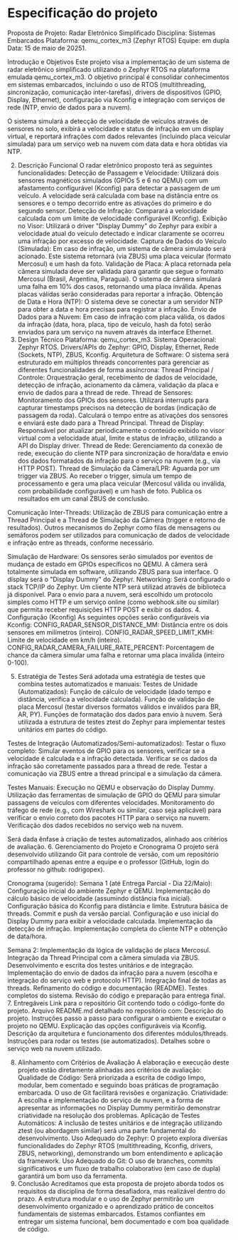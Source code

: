 # Especificação do projeto

Proposta de Projeto: Radar Eletrônico Simplificado
Disciplina: Sistemas Embarcados
Plataforma: qemu_cortex_m3 (Zephyr RTOS)
Equipe: em dupla
Data: 15 de maio de 20251. 

Introdução e Objetivos
Este projeto visa a implementação de um sistema de radar eletrônico simplificado utilizando o Zephyr RTOS na plataforma emulada qemu_cortex_m3. O objetivo principal é consolidar conhecimentos em sistemas embarcados, incluindo o uso de RTOS (multithreading, sincronização, comunicação inter-tarefas), drivers de dispositivos (GPIO, Display, Ethernet), configuração via Kconfig e integração com serviços de rede (NTP, envio de dados para a nuvem).

O sistema simulará a detecção de velocidade de veículos através de sensores no solo, exibirá a velocidade e status de infração em um display virtual, e reportará infrações com dados relevantes (incluindo placa veicular simulada) para um serviço web na nuvem com data  data e hora obtidas via NTP.

2. Descrição Funcional
O radar eletrônico proposto terá as seguintes funcionalidades:
Detecção de Passagem e Velocidade: Utilizará dois sensores magnéticos simulados (GPIOs 5 e 6 no QEMU) com um afastamento configurável (Kconfig) para detectar a passagem de um veículo. A velocidade será calculada com base na distância entre os sensores e o tempo decorrido entre as ativações do primeiro e do segundo sensor.
Detecção de Infração: Comparará a velocidade calculada com um limite de velocidade configurável (Kconfig).
Exibição no Visor: Utilizará o driver "Display Dummy" do Zephyr para exibir a velocidade atual do veículo detectado e indicar claramente se ocorreu uma infração por excesso de velocidade.
Captura de Dados do Veículo (Simulada): Em caso de infração, um sistema de câmera simulado será acionado. Este sistema retornará (via ZBUS) uma placa veicular (formato Mercosul) e um hash da foto.
Validação de Placa: A placa retornada pela câmera simulada deve ser validada para garantir que segue o formato Mercosul (Brasil, Argentina, Paraguai). O sistema de câmera simulará uma falha em 10% dos casos, retornando uma placa inválida. Apenas placas válidas serão consideradas para reportar a infração.
Obtenção de Data e Hora (NTP): O sistema deve se conectar a um servidor NTP para obter a data e hora precisas para registrar a infração.
Envio de Dados para a Nuvem: Em caso de infração com placa válida, os dados da infração (data, hora, placa, tipo de veículo, hash da foto) serão enviados para um serviço na nuvem através da interface Ethernet.
3. Design Técnico
Plataforma: qemu_cortex_m3.
Sistema Operacional: Zephyr RTOS.
Drivers/APIs do Zephyr: GPIO, Display, Ethernet, Rede (Sockets, NTP), ZBUS, Kconfig.
Arquitetura de Software: O sistema será estruturado em múltiplos threads concorrentes para gerenciar as diferentes funcionalidades de forma assíncrona:
Thread Principal / Controle: Orquestração geral, recebimento de dados de velocidade, detecção de infração, acionamento da câmera, validação da placa e envio de dados para a thread de rede.
Thread de Sensores: Monitoramento dos GPIOs dos sensores. Utilizará interrupts para capturar timestamps precisos na detecção de bordas (indicação de passagem da roda). Calculará o tempo entre as ativações dos sensores e enviará este dado para a Thread Principal.
Thread de Display: Responsável por atualizar periodicamente o conteúdo exibido no visor virtual com a velocidade atual, limite e status de infração, utilizando a API do Display driver.
Thread de Rede: Gerenciamento da conexão de rede, execução do cliente NTP para sincronização de hora/data e envio dos dados formatados da infração para o serviço na nuvem (e.g., via HTTP POST).
Thread de Simulação da Câmera/LPR: Aguarda por um trigger via ZBUS. Ao receber o trigger, simula um tempo de processamento e gera uma placa veicular (Mercosul válida ou inválida, com probabilidade configurável) e um hash de foto. Publica os resultados em um canal ZBUS de conclusão.

Comunicação Inter-Threads:
Utilização de ZBUS para comunicação entre a Thread Principal e a Thread de Simulação da Câmera (trigger e retorno de resultados).
Outros mecanismos do Zephyr como filas de mensagens ou semáforos podem ser utilizados para comunicação de dados de velocidade e infração entre as threads, conforme necessário.

Simulação de Hardware: Os sensores serão simulados por eventos de mudança de estado em GPIOs específicos no QEMU. A câmera será totalmente simulada em software, utilizando ZBUS para sua interface. O display será o "Display Dummy" do Zephyr.
Networking: Será configurado o stack TCP/IP do Zephyr. Um cliente NTP será utilizad através de biblioteca já disponível. Para o envio para a nuvem, será escolhido um protocolo simples como HTTP e um serviço online (como webhook.site ou similar) que permita receber requisições HTTP POST e exibir os dados.
4. Configuração (Kconfig)
As seguintes opções serão configuráveis via Kconfig:
CONFIG_RADAR_SENSOR_DISTANCE_MM: Distância entre os dois sensores em milímetros (inteiro).
CONFIG_RADAR_SPEED_LIMIT_KMH: Limite de velocidade em km/h (inteiro).
CONFIG_RADAR_CAMERA_FAILURE_RATE_PERCENT: Porcentagem de chance da câmera simular uma falha e retornar uma placa inválida (inteiro 0-100).

5. Estratégia de Testes
Será adotada uma estratégia de testes que combina testes automatizados e manuais:
Testes de Unidade (Automatizados):
Função de cálculo de velocidade (dado tempo e distância, verifica a velocidade calculada).
Função de validação de placa Mercosul (testar diversos formatos válidos e inválidos para BR, AR, PY).
Funções de formatação dos dados para envio à nuvem.
Será utilizada a estrutura de testes ztest do Zephyr para implementar testes unitários em partes do código.


Testes de Integração (Automatizados/Semi-automatizados):
Testar o fluxo completo: Simular eventos de GPIO para os sensores, verificar se a velocidade é calculada e a infração detectada.
Verificar se os dados da infração são corretamente passados para a thread de rede.
Testar a comunicação via ZBUS entre a thread principal e a simulação da câmera.


Testes Manuais:
Execução no QEMU e observação do Display Dummy.
Utilização das ferramentas de simulação de GPIO do QEMU para simular passagens de veículos com diferentes velocidades.
Monitoramento do tráfego de rede (e.g., com Wireshark ou similar, caso seja aplicável) para verificar o envio correto dos pacotes HTTP para o serviço na nuvem.
Verificação dos dados recebidos no serviço web na nuvem.



Será dada ênfase à criação de testes automatizados, alinhado aos critérios de avaliação.
6. Gerenciamento do Projeto e Cronograma
O projeto será desenvolvido utilizando Git para controle de versão, com um repositório compartilhado apenas entre a equipe e o professor (GitHub, login do professor no github: rodrigopex).

Cronograma (sugerido):
Semana 1 (até Entrega Parcial - Dia 22/Maio):
Configuração inicial do ambiente Zephyr e QEMU.
Implementação do cálculo básico de velocidade (assumindo distância fixa inicial).
Configuração básica do Kconfig para distância e limite.
Estrutura básica de threads.
Commit e push da versão parcial.
Configuração e uso inicial do Display Dummy para exibir a velocidade calculada.
Implementação da detecção de infração.
Implementação completa do cliente NTP e obtenção de data/hora.


Semana 2:
Implementação da lógica de validação de placa Mercosul.
Integração da Thread Principal com a câmera simulada via ZBUS.
Desenvolvimento e escrita dos testes unitários e de integração.
Implementação do envio de dados da infração para a nuvem (escolha e integração do serviço web e protocolo HTTP).
Integração final de todas as threads.
Refinamento do código e documentação (README).
Testes completos do sistema.
Revisão do código e preparação para entrega final.
7. Entregáveis
Link para o repositório Git contendo todo o código-fonte do projeto.
Arquivo README.md detalhado no repositório com:
Descrição do projeto.
Instruções passo a passo para configurar o ambiente e executar o projeto no QEMU.
Explicação das opções configuráveis via Kconfig.
Descrição da arquitetura e funcionamento dos diferentes módulos/threads.
Instruções para rodar os testes (se automatizados).
Detalhes sobre o serviço web na nuvem utilizado.


8. Alinhamento com Critérios de Avaliação
A elaboração e execução deste projeto estão diretamente alinhadas aos critérios de avaliação:
Qualidade de Código: Será priorizada a escrita de código limpo, modular, bem comentado e seguindo boas práticas de programação embarcada. O uso de Git facilitará revisões e organização.
Criatividade: A escolha e implementação do serviço de nuvem, e a forma de apresentar as informações no Display Dummy permitirão demonstrar criatividade na resolução dos problemas.
Aplicação de Testes Automáticos: A inclusão de testes unitários e de integração utilizando ztest (ou abordagem similar) será uma parte fundamental do desenvolvimento.
Uso Adequado do Zephyr: O projeto explora diversas funcionalidades do Zephyr RTOS (multithreading, Kconfig, drivers, ZBUS, networking), demonstrando um bom entendimento e aplicação da framework.
Uso Adequado do Git: O uso de branches, commits significativos e um fluxo de trabalho colaborativo (em caso de dupla) garantirá um bom uso da ferramenta.
9. Conclusão
Acreditamos que esta proposta de projeto aborda todos os requisitos da disciplina de forma desafiadora, mas realizável dentro do prazo. A estrutura modular e o uso de Zephyr permitirão um desenvolvimento organizado e o aprendizado prático de conceitos fundamentais de sistemas embarcados. Estamos confiantes em entregar um sistema funcional, bem documentado e com boa qualidade de código.